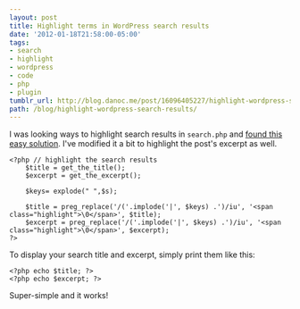 ```yaml
---
layout: post
title: Highlight terms in WordPress search results
date: '2012-01-18T21:58:00-05:00'
tags:
- search
- highlight
- wordpress
- code
- php
- plugin
tumblr_url: http://blog.danoc.me/post/16096405227/highlight-wordpress-search-results
path: /blog/highlight-wordpress-search-results/
---
```

I was looking ways to highlight search results in `search.php` and [found this easy solution](http://www.wpbeginner.com/wp-tutorials/how-to-highlight-the-search-terms-in-results-in-wordpress/). I've modified it a bit to highlight the post's excerpt as well.

    <?php // highlight the search results
        $title = get_the_title();
        $excerpt = get_the_excerpt();

        $keys= explode(" ",$s);

        $title = preg_replace('/('.implode('|', $keys) .')/iu', '<span class="highlight">\0</span>', $title);
        $excerpt = preg_replace('/('.implode('|', $keys) .')/iu', '<span class="highlight">\0</span>', $excerpt);
    ?>

To display your search title and excerpt, simply print them like this:

    <?php echo $title; ?>
    <?php echo $excerpt; ?>

Super-simple and it works!
